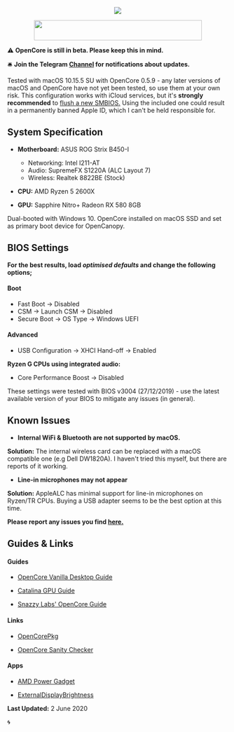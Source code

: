 <p align="center">
	<img src="https://ibin.co/52IbeCHLerMK.png"/>
</p>

<p align="center">
	<img src="https://ibin.co/4wROyHBs3PAE.png" width="383" height="46"/>
</p>

⚠️ **OpenCore is still in beta. Please keep this in mind.**

🛎 **Join the Telegram [Channel](https://t.me/macOSstrixB450i) for notifications about updates.**

Tested with macOS 10.15.5 SU with OpenCore 0.5.9 - any later versions of macOS and OpenCore have not yet been tested, so use them at your own risk. This configuration works with iCloud services, but it's **strongly recommended** to [flush a new SMBIOS.](https://dortania.github.io/OpenCore-Desktop-Guide/AMD/zen.html#platforminfo) Using the included one could result in a permanently banned Apple ID, which I can't be held responsible for.

## System Specification

* **Motherboard:** ASUS ROG Strix B450-I
	* Networking: Intel I211-AT
	* Audio: SupremeFX S1220A (ALC Layout 7)
	* Wireless: Realtek 8822BE (Stock)

* **CPU:** AMD Ryzen 5 2600X
* **GPU:** Sapphire Nitro+ Radeon RX 580 8GB

Dual-booted with Windows 10. OpenCore installed on macOS SSD and set as primary boot device for OpenCanopy.


## BIOS Settings
**For the best results, load *optimised defaults* and change the following options;**

#### Boot

* Fast Boot -> Disabled
* CSM -> Launch CSM -> Disabled
* Secure Boot -> OS Type -> Windows UEFI

#### Advanced
* USB Configuration -> XHCI Hand-off -> Enabled

**Ryzen G CPUs using integrated audio:**

* Core Performance Boost -> Disabled

These settings were tested with BIOS v3004 (27/12/2019) - use the latest available version of your BIOS to mitigate any issues (in general).

## Known Issues

* **Internal WiFi & Bluetooth are not supported by macOS.**

**Solution:** The internal wireless card can be replaced with a macOS compatible one (e.g Dell DW1820A). I haven't tried this myself, but there are reports of it working.

* **Line-in microphones may not appear**

**Solution:** AppleALC has minimal support for line-in microphones on Ryzen/TR CPUs. Buying a USB adapter seems to be the best option at this time.

**Please report any issues you find [here.](https://github.com/willza3/macOS-strix-B450i/issues)**

## Guides & Links

#### Guides

* [OpenCore Vanilla Desktop Guide](https://dortania.github.io/OpenCore-Desktop-Guide)

* [Catalina GPU Guide](https://khronokernel-3.gitbook.io/catalina-gpu-buyers-guide/)

* [Snazzy Labs' OpenCore Guide](https://youtu.be/l_QPLl81GrY)

#### Links

* [OpenCorePkg](https://github.com/acidanthera/OpenCorePkg)

* [OpenCore Sanity Checker](https://opencore.slowgeek.com)

#### Apps

* [AMD Power Gadget](https://github.com/trulyspinach/SMCAMDProcessor/releases)

* [External­Display­Brightness](https://github.com/fnesveda/ExternalDisplayBrightness/releases)

**Last Updated:** 2 June 2020

🌀
